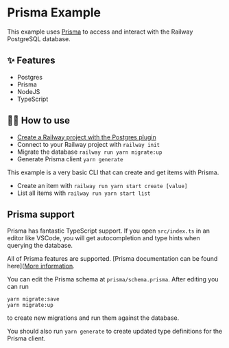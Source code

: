 # Prisma Example

This example uses [Prisma](https://www.prisma.io/) to access and interact with
the Railway PostgreSQL database.

## ✨ Features

- Postgres
- Prisma
- NodeJS
- TypeScript

## 💁‍♀️ How to use

- [Create a Railway project with the Postgres plugin](https://railway.app/project?plugins=postgresql)
- Connect to your Railway project with `railway init`
- Migrate the database `railway run yarn migrate:up`
- Generate Prisma client `yarn generate`

This example is a very basic CLI that can create and get items with Prisma.

- Create an item with `railway run yarn start create [value]`
- List all items with `railway run yarn start list`

## Prisma support

Prisma has fantastic TypeScript support. If you open `src/index.ts` in an editor
like VSCode, you will get autocompletion and type hints when querying the
database.

All of Prisma features are supported. [Prisma documentation can be found
here]([More
information](https://www.prisma.io/docs/reference/tools-and-interfaces/prisma-client/).

You can edit the Prisma schema at `prisma/schema.prisma`. After editing you can
run

```shell
yarn migrate:save
yarn migrate:up
```

to create new migrations and run them against the database.

You should also run `yarn generate` to create updated type definitions for the
Prisma client.
